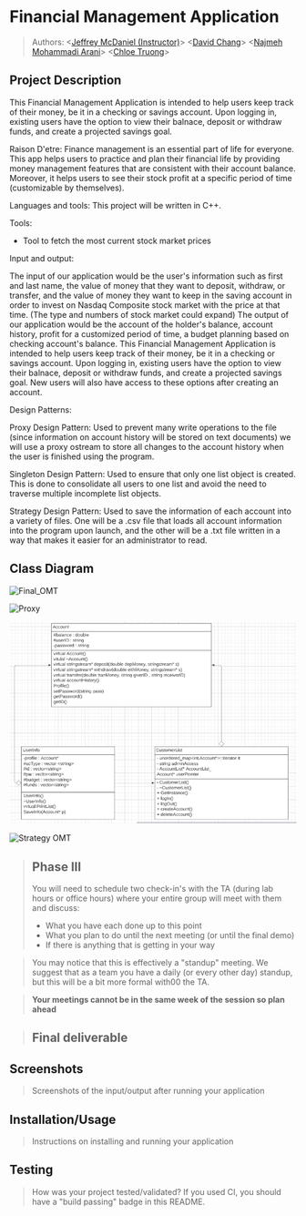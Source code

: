 # Financial Management Application

 > Authors: \<[Jeffrey McDaniel (Instructor)](https://github.com/jmcda001)\> \<[David Chang](https://github.com/dchan066-862012834)\> \<[Najmeh Mohammadi Arani](https://github.com/NaMoAr)\> \<[Chloe Truong](https://github.com/loveechloee)\>
 
## Project Description

This Financial Management Application is intended to help users keep track of their money, be it in a checking or savings account. Upon logging in, existing users have the option to view their balnace, deposit or withdraw funds, and create a projected savings goal.  
 
Raison D'etre:
Finance management is an essential part of life for everyone. This app helps users to practice and plan their financial life by providing money management features that are consistent with their account balance.  Moreover, it helps users to see their stock profit at a specific period of time (customizable by themselves).

Languages and tools:
This project will be written in C++.

Tools:
* Tool to fetch the most current stock market prices

Input and output:

The input of our application would be the user's information such as first and last name, the value of money that they want to deposit, withdraw, or transfer, and the value of money they want to keep in the saving account in order to invest on Nasdaq Composite stock market with the price at that time. (The type and numbers of stock market could expand)
The output of our application would be the account of the holder's balance, account history, profit for a customized period of time, a budget planning based on checking account's balance. 
This Financial Management Application is intended to help users keep track of their money, be it in a checking or savings account. Upon logging in, existing users have the option to view their balnace, deposit or withdraw funds, and create a projected savings goal. New users will also have access to these options after creating an account. 

Design Patterns:

Proxy Design Pattern: 
Used to prevent many write operations to the file (since information on account history will be stored on text documents) we will use a proxy ostream to store all changes to the account history when the user is finished using the program.

Singleton Design Pattern:
Used to ensure that only one list object is created. This is done to consolidate all users to one list and avoid the need to traverse multiple incomplete list objects.

Strategy Design Pattern: 
Used to save the information of each account into a variety of files. One will be a .csv file that loads all account information into the program upon launch, and the other will be a .txt file written in a way that makes it easier for an administrator to read.

## Class Diagram

![Final_OMT](https://user-images.githubusercontent.com/59351131/91003615-ab449b80-e586-11ea-8983-2d9b9753acd3.png)

![Proxy](https://user-images.githubusercontent.com/59351131/91004549-58b8ae80-e589-11ea-92be-b2d25b0f8a33.png)

![Singleton](https://github.com/dchan066-862012834/CS100_Final_Project/blob/main/OMT.PNG)

![Strategy OMT](https://user-images.githubusercontent.com/56089475/90987848-005ebe00-e543-11ea-973d-72307a25cc0f.png)

 > ## Phase III
 > You will need to schedule two check-in's with the TA (during lab hours or office hours) where your entire group will meet with them and discuss:
 > * What you have each done up to this point
 > * What you plan to do until the next meeting (or until the final demo)
 > * If there is anything that is getting in your way
 
 > You may notice that this is effectively a "standup" meeting. We suggest that as a team you have a daily (or every other day) standup, but this will be a bit more formal with00 the TA. 
 
 > **Your meetings cannot be in the same week of the session so plan ahead**

 > ## Final deliverable
 ## Screenshots
 > Screenshots of the input/output after running your application
 ## Installation/Usage
 > Instructions on installing and running your application
 ## Testing
 > How was your project tested/validated? If you used CI, you should have a "build passing" badge in this README.
